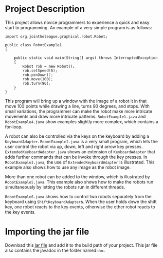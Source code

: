 # Project Description

This project allows novice programmers to experience a quick and easy start to programming. An example of a very simple program is as follows:

    import org.jointheleague.graphical.robot.Robot;
    
    public class RobotExample1
    {
    
	    public static void main(String[] args) throws InterruptedException
	    {
		    Robot rob = new Robot();
		    rob.setSpeed(5);
		    rob.penDown();
		    rob.move(100);
		    rob.turn(90);
	    }
    }


This program will bring up a window with the image of a robot it in that move 100 points while drawing a line, turns 90 degrees, and stops.
With small variations, the programmer can make the robot make more intricate movements and draw more intricate patterns. `RobotExample1.java` and `RobotExample4.java` show examples slightly more complex, which contains a for-loop.

A robot can also be controlled via the keys on the keyboard by adding a `KeyboardAdapter`. `RobotExample2.java` is a very small program, which lets the user control the robot via up, down, left and right arrow key presses. `ExtendedKeyboardAdapter.java` shows an extension of `KeyboardAdapter` that adds further commands that can be invoke through the key presses. In `RobotExample3.java`, the use of `ExtendedKeyboardAdapter` is illustrated. This example also shows how to use any image as the robot image.

More than one robot can be added to the window, which is illustrated by `RobotExample5.java`. This example also shows how to make the robots run simultaneously by letting the robots run in different threads. 

`RobotExample6.java` shows how to control two robots separately from the keyboard using `ShiftKeyboardAdapter`s. When the user holds down the shift key, one robot reacts to the key events, otherwise the other robot reacts to the key events.

# Importing the jar file

Download this [jar file](https://github.com/ecolban/Robot/blob/master/jar/Robot.jar) and add it to the build path of your project. This jar file also contains the javadoc in the folder named `doc`.





 


